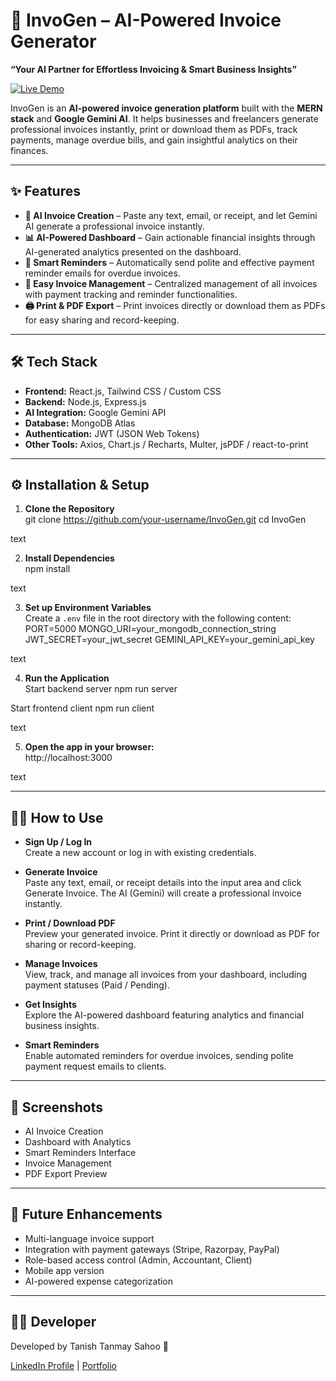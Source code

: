 # 🧾 InvoGen – AI-Powered Invoice Generator  
**“Your AI Partner for Effortless Invoicing & Smart Business Insights”**  

[![Live Demo](https://img.shields.io/badge/Live%20Demo-Visit%20Here-blue)](https://invogen-frontend.onrender.com/)  

InvoGen is an **AI-powered invoice generation platform** built with the **MERN stack** and **Google Gemini AI**. It helps businesses and freelancers generate professional invoices instantly, print or download them as PDFs, track payments, manage overdue bills, and gain insightful analytics on their finances.

---

## ✨ Features  

- **🤖 AI Invoice Creation** – Paste any text, email, or receipt, and let Gemini AI generate a professional invoice instantly.  
- **📊 AI-Powered Dashboard** – Gain actionable financial insights through AI-generated analytics presented on the dashboard.  
- **📧 Smart Reminders** – Automatically send polite and effective payment reminder emails for overdue invoices.  
- **📂 Easy Invoice Management** – Centralized management of all invoices with payment tracking and reminder functionalities.  
- **🖨️ Print & PDF Export** – Print invoices directly or download them as PDFs for easy sharing and record-keeping.  

---

## 🛠️ Tech Stack  

- **Frontend:** React.js, Tailwind CSS / Custom CSS  
- **Backend:** Node.js, Express.js  
- **AI Integration:** Google Gemini API  
- **Database:** MongoDB Atlas  
- **Authentication:** JWT (JSON Web Tokens)  
- **Other Tools:** Axios, Chart.js / Recharts, Multer, jsPDF / react-to-print  

---

## ⚙️ Installation & Setup  

1. **Clone the Repository**  
git clone https://github.com/your-username/InvoGen.git
cd InvoGen

text

2. **Install Dependencies**  
npm install

text

3. **Set up Environment Variables**  
Create a `.env` file in the root directory with the following content:  
PORT=5000
MONGO_URI=your_mongodb_connection_string
JWT_SECRET=your_jwt_secret
GEMINI_API_KEY=your_gemini_api_key

text

4. **Run the Application**  
Start backend server
npm run server

Start frontend client
npm run client

text

5. **Open the app in your browser:**  
http://localhost:3000

text

---

## 🧑‍💻 How to Use  

- **Sign Up / Log In**  
Create a new account or log in with existing credentials.  

- **Generate Invoice**  
Paste any text, email, or receipt details into the input area and click Generate Invoice. The AI (Gemini) will create a professional invoice instantly.  

- **Print / Download PDF**  
Preview your generated invoice. Print it directly or download as PDF for sharing or record-keeping.  

- **Manage Invoices**  
View, track, and manage all invoices from your dashboard, including payment statuses (Paid / Pending).  

- **Get Insights**  
Explore the AI-powered dashboard featuring analytics and financial business insights.  

- **Smart Reminders**  
Enable automated reminders for overdue invoices, sending polite payment request emails to clients.  

---

## 📸 Screenshots  

- AI Invoice Creation  
- Dashboard with Analytics  
- Smart Reminders Interface  
- Invoice Management  
- PDF Export Preview  

---

## 🔮 Future Enhancements  

- Multi-language invoice support  
- Integration with payment gateways (Stripe, Razorpay, PayPal)  
- Role-based access control (Admin, Accountant, Client)  
- Mobile app version  
- AI-powered expense categorization  

---

## 👨‍💻 Developer  

Developed by Tanish Tanmay Sahoo 🚀  

[LinkedIn Profile](#) | [Portfolio](#)